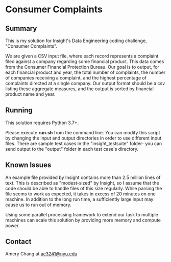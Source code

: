 # Consumer Complaints


## Summary
This is my solution for Insight's Data Engineering coding challenge, "Consumer Complaints". 

We are given a CSV input file, where each record represents a complaint filed against a company regarding some financial product. This data comes from the Consumer Financial Protection Bureau. Our goal is to output, for each financial product and year, the total number of complaints, the number of companies receiving a complaint, and the highest percentage of complaints directed at a single company. Our output format should be a csv listing these aggregate measures, and the output is sorted by financial product name and year.


## Running
This solution requires Python 3.7+.  

Please execute __run.sh__ from the command line. You can modify this script by changing the input and output directories in order to use different input files. There are sample test cases in the "insight_testsuite" folder- you can send output to the "output" folder in each test case's directory. 


## Known Issues
An example file provided by Insight contains more than 2.5 million lines of text. This is described as "modest-sized" by Insight, so I assume that the code should be able to handle files of this size regularly. While parsing the file seems to work as expected, it takes in excess of 20 minutes on one machine. In addition to the long run time, a sufficiently large input may cause us to run out of memory. 

Using some parallel processing framework to extend our task to multiple machines can scale this solution by providing more memory and compute power.


## Contact
Amery Chang at ac3241@nyu.edu
